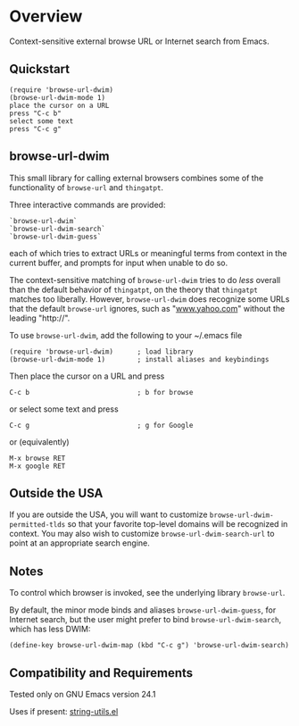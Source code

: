 Overview
========

Context-sensitive external browse URL or Internet search from Emacs.

Quickstart
----------

    (require 'browse-url-dwim)
    (browse-url-dwim-mode 1)
    place the cursor on a URL
    press "C-c b"
    select some text
    press "C-c g"

browse-url-dwim
---------------

This small library for calling external browsers combines some of
the functionality of `browse-url` and `thingatpt`.

Three interactive commands are provided:

    `browse-url-dwim`
    `browse-url-dwim-search`
    `browse-url-dwim-guess`

each of which tries to extract URLs or meaningful terms from
context in the current buffer, and prompts for input when unable
to do so.

The context-sensitive matching of `browse-url-dwim` tries to do
*less* overall than the default behavior of `thingatpt`, on the
theory that `thingatpt` matches too liberally.  However,
`browse-url-dwim` does recognize some URLs that the default
`browse-url` ignores, such as "www.yahoo.com" without the
leading "http://".

To use `browse-url-dwim`, add the following to your ~/.emacs file

    (require 'browse-url-dwim)      ; load library
    (browse-url-dwim-mode 1)        ; install aliases and keybindings

Then place the cursor on a URL and press

    C-c b                           ; b for browse

or select some text and press

    C-c g                           ; g for Google

or (equivalently)

    M-x browse RET
    M-x google RET

Outside the USA
---------------

If you are outside the USA, you will want to customize
`browse-url-dwim-permitted-tlds` so that your favorite
top-level domains will be recognized in context.  You
may also wish to customize `browse-url-dwim-search-url`
to point at an appropriate search engine.

Notes
-----

To control which browser is invoked, see the underlying library
`browse-url`.

By default, the minor mode binds and aliases `browse-url-dwim-guess`,
for Internet search, but the user might prefer to bind
`browse-url-dwim-search`, which has less DWIM:

    (define-key browse-url-dwim-map (kbd "C-c g") 'browse-url-dwim-search)

Compatibility and Requirements
------------------------------

Tested only on GNU Emacs version 24.1

Uses if present: [string-utils.el](http://github.com/rolandwalker/string-utils)
